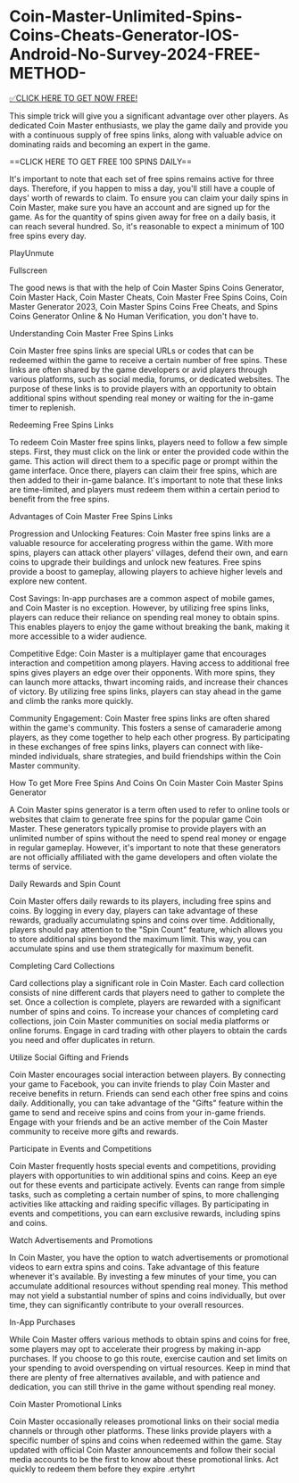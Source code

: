 # Coin-Master-Unlimited-Spins-Coins-Cheats-Generator-IOS-Android-No-Survey-2024-FREE-METHOD-


[✅CLICK HERE TO GET NOW FREE!](https://freeforyou.xyz/coinmaster/)

This simple trick will give you a significant advantage over other players. As dedicated Coin Master enthusiasts, we play the game daily and provide you with a continuous supply of free spins links, along with valuable advice on dominating raids and becoming an expert in the game.

==CLICK HERE TO GET FREE 100 SPINS DAILY==

It's important to note that each set of free spins remains active for three days. Therefore, if you happen to miss a day, you'll still have a couple of days' worth of rewards to claim. To ensure you can claim your daily spins in Coin Master, make sure you have an account and are signed up for the game. As for the quantity of spins given away for free on a daily basis, it can reach several hundred. So, it's reasonable to expect a minimum of 100 free spins every day.

PlayUnmute

Fullscreen

The good news is that with the help of Coin Master Spins Coins Generator, Coin Master Hack, Coin Master Cheats, Coin Master Free Spins Coins, Coin Master Generator 2023, Coin Master Spins Coins Free Cheats, and Spins Coins Generator Online & No Human Verification, you don't have to.

Understanding Coin Master Free Spins Links

Coin Master free spins links are special URLs or codes that can be redeemed within the game to receive a certain number of free spins. These links are often shared by the game developers or avid players through various platforms, such as social media, forums, or dedicated websites. The purpose of these links is to provide players with an opportunity to obtain additional spins without spending real money or waiting for the in-game timer to replenish.

Redeeming Free Spins Links

To redeem Coin Master free spins links, players need to follow a few simple steps. First, they must click on the link or enter the provided code within the game. This action will direct them to a specific page or prompt within the game interface. Once there, players can claim their free spins, which are then added to their in-game balance. It's important to note that these links are time-limited, and players must redeem them within a certain period to benefit from the free spins.

Advantages of Coin Master Free Spins Links

Progression and Unlocking Features: Coin Master free spins links are a valuable resource for accelerating progress within the game. With more spins, players can attack other players' villages, defend their own, and earn coins to upgrade their buildings and unlock new features. Free spins provide a boost to gameplay, allowing players to achieve higher levels and explore new content.

Cost Savings: In-app purchases are a common aspect of mobile games, and Coin Master is no exception. However, by utilizing free spins links, players can reduce their reliance on spending real money to obtain spins. This enables players to enjoy the game without breaking the bank, making it more accessible to a wider audience.

Competitive Edge: Coin Master is a multiplayer game that encourages interaction and competition among players. Having access to additional free spins gives players an edge over their opponents. With more spins, they can launch more attacks, thwart incoming raids, and increase their chances of victory. By utilizing free spins links, players can stay ahead in the game and climb the ranks more quickly.

Community Engagement: Coin Master free spins links are often shared within the game's community. This fosters a sense of camaraderie among players, as they come together to help each other progress. By participating in these exchanges of free spins links, players can connect with like-minded individuals, share strategies, and build friendships within the Coin Master community.

How To get More Free Spins And Coins On Coin Master Coin Master Spins Generator

A Coin Master spins generator is a term often used to refer to online tools or websites that claim to generate free spins for the popular game Coin Master. These generators typically promise to provide players with an unlimited number of spins without the need to spend real money or engage in regular gameplay. However, it's important to note that these generators are not officially affiliated with the game developers and often violate the terms of service.

Daily Rewards and Spin Count

Coin Master offers daily rewards to its players, including free spins and coins. By logging in every day, players can take advantage of these rewards, gradually accumulating spins and coins over time. Additionally, players should pay attention to the "Spin Count" feature, which allows you to store additional spins beyond the maximum limit. This way, you can accumulate spins and use them strategically for maximum benefit.

Completing Card Collections

Card collections play a significant role in Coin Master. Each card collection consists of nine different cards that players need to gather to complete the set. Once a collection is complete, players are rewarded with a significant number of spins and coins. To increase your chances of completing card collections, join Coin Master communities on social media platforms or online forums. Engage in card trading with other players to obtain the cards you need and offer duplicates in return.

Utilize Social Gifting and Friends

Coin Master encourages social interaction between players. By connecting your game to Facebook, you can invite friends to play Coin Master and receive benefits in return. Friends can send each other free spins and coins daily. Additionally, you can take advantage of the "Gifts" feature within the game to send and receive spins and coins from your in-game friends. Engage with your friends and be an active member of the Coin Master community to receive more gifts and rewards.

Participate in Events and Competitions

Coin Master frequently hosts special events and competitions, providing players with opportunities to win additional spins and coins. Keep an eye out for these events and participate actively. Events can range from simple tasks, such as completing a certain number of spins, to more challenging activities like attacking and raiding specific villages. By participating in events and competitions, you can earn exclusive rewards, including spins and coins.

Watch Advertisements and Promotions

In Coin Master, you have the option to watch advertisements or promotional videos to earn extra spins and coins. Take advantage of this feature whenever it's available. By investing a few minutes of your time, you can accumulate additional resources without spending real money. This method may not yield a substantial number of spins and coins individually, but over time, they can significantly contribute to your overall resources.

In-App Purchases

While Coin Master offers various methods to obtain spins and coins for free, some players may opt to accelerate their progress by making in-app purchases. If you choose to go this route, exercise caution and set limits on your spending to avoid overspending on virtual resources. Keep in mind that there are plenty of free alternatives available, and with patience and dedication, you can still thrive in the game without spending real money.

Coin Master Promotional Links

Coin Master occasionally releases promotional links on their social media channels or through other platforms. These links provide players with a specific number of spins and coins when redeemed within the game. Stay updated with official Coin Master announcements and follow their social media accounts to be the first to know about these promotional links. Act quickly to redeem them before they expire .ertyhrt
